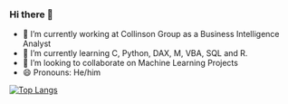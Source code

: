 ### Hi there 👋

- 🔭 I’m currently working at Collinson Group as a Business Intelligence Analyst
- 🌱 I’m currently learning C, Python, DAX, M, VBA, SQL and R.
- 👯 I’m looking to collaborate on Machine Learning Projects
- 😄 Pronouns: He/him

[![Top Langs](https://github-readme-stats.vercel.app/api/top-langs/?username=RodrigoCapuzzi)](https://github.com/RodrigoCapuzzi/github-readme-stats)


